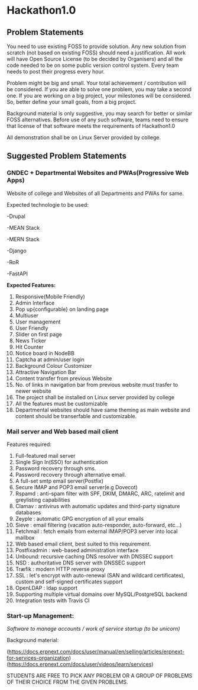 # Hackathon1.0
## Problem Statements
 
You need to use existing FOSS to provide solution. Any new solution from scratch (not based on existing FOSS) should need a justification. All work will have Open Source License (to be decided by Organisers) and all the code needed to be on some public version control system. Every  team needs to post their progress every hour.

Problem might be big and small. Your total achievement / contribution will be considered. If you are able to solve one problem, you may take a second one. If you are working on a big project,  your milestones will be considered. So, better define your small goals, from a big project.

Background material is only suggestive, you may search for better or similar FOSS alternatives. Before use of any such software, teams need to ensure that license of that software meets the requirements of Hackathon1.0

All demonstration shall be on Linux Server provided by college.

## Suggested Problem Statements

### GNDEC + Departmental Websites and PWAs(Progressive Web Apps) 

Website of college and Websites of all Departments and PWAs for same.

Expected technologie to be used:

-Drupal

-MEAN Stack 

-MERN Stack

-Django

-RoR

-FastAPI

**Expected Features:**
1. Responsive(Mobile Friendly)
2. Admin Interface
3. Pop up{configurable} on landing page
4. Multiuser
5. User management 
6. User Friendly
7. Slider on first page
8. News Ticker
9. Hit Counter
10. Notice board in NodeBB
11. Captcha at admin/user login
12. Background Colour Customizer
13. Attractive Navigation Bar
14. Content transfer from previous Website
15. No. of links in navigation bar from previous website must trasfer to newer website
16. The project shall be installed on Linux server provided by college
17. All the features must be customizable
18. Departmental websites should have same theming as main website and content should be transerfable and customizable.

### Mail server and Web based mail client 

Features required:
1. Full-featured mail server
2. Single Sign In(SSO) for authentication
3. Password recovery through sms.
4. Password recovery through alternative email.
5. A full-set smtp email server(Postfix)
6. Secure IMAP and POP3 email server(e.g Dovecot)
7. Rspamd : anti-spam filter with SPF, DKIM, DMARC, ARC, ratelimit and greylisting capabilities
8. Clamav : antivirus with automatic updates and third-party signature databases
9. Zeyple : automatic GPG encryption of all your emails
10. Sieve : email filtering (vacation auto-responder, auto-forward, etc...)
11. Fetchmail : fetch emails from external IMAP/POP3 server into local mailbox
12. Web based email client, best suited to this requirement.
13. Postfixadmin : web-based administration interface
14. Unbound: recursive caching DNS resolver with DNSSEC support
15. NSD : authoritative DNS server with DNSSEC support
16. Træfik : modern HTTP reverse proxy
17. SSL : let's encrypt with auto-renewal (SAN and wildcard certificates), custom and self-signed certificates support
18. OpenLDAP :  ldap support 
19. Supporting multiple virtual domains over MySQL/PostgreSQL backend
20. Integration tests with Travis CI



### Start-up Management:
 
*Software to manage accounts / work of service startup (to be unicorn)*

Background material:

(https://docs.erpnext.com/docs/user/manual/en/selling/articles/erpnext-for-services-organization)
(https://docs.erpnext.com/docs/user/videos/learn/services)




STUDENTS ARE FREE TO PICK ANY PROBLEM OR A GROUP OF PROBLEMS OF THEIR CHOICE FROM THE GIVEN PROBLEMS. 
